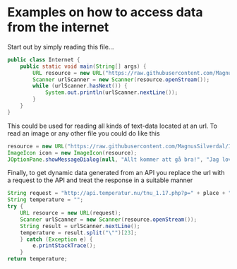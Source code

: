 # Examples on how to access data from the internet

Start out by simply reading this file...

```java
public class Internet {
    public static void main(String[] args) {
        URL resource = new URL("https://raw.githubusercontent.com/MagnusSilverdal/InternetTE20/master/readme.md");
        Scanner urlScanner = new Scanner(resource.openStream());
        while (urlScanner.hasNext()) {
            System.out.println(urlScanner.nextLine());
        }
    }
}
```

This could be used for reading all kinds of text-data located at an url. To read an image or any other file you could 
do like this
```java
resource = new URL("https://raw.githubusercontent.com/MagnusSilverdal/InternetTE20/master/smiley.png");
ImageIcon icon = new ImageIcon(resource);
JOptionPane.showMessageDialog(null, "Allt kommer att gå bra!", "Jag lovar", JOptionPane.INFORMATION_MESSAGE, icon);
```
Finally, to get dynamic data generated from an API you replace the url with a request to the API and treat the response in 
a suitable manner
```java
String request = "http://api.temperatur.nu/tnu_1.17.php?p=" + place + "&cli=api_demo";
String temperature = "";
try {
    URL resource = new URL(request);
    Scanner urlScanner = new Scanner(resource.openStream());
    String result = urlScanner.nextLine();
    temperature = result.split("\"")[23];
    } catch (Exception e) {
        e.printStackTrace();
    }
return temperature;
```
